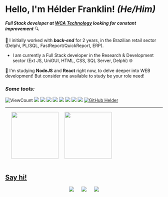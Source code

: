 # Hello, I'm Hélder Franklin! _(He/Him)_

_**Full Stack developer at <a href="https://web.wca-ti.com.br/">WCA Technology</a> looking for constant improvement**_ 🔍

🔭 I initially worked with **_back-end_** for 2 years, in the Brazilian retail sector (Delphi, PL/SQL, FastReport/QuickReport, ERP).
- I am currently a Full Stack developer in the Research & Development sector (Ext JS, UniGUI, HTML, CSS, SQL Server, Delphi) 🌐
  
🌱 I'm studying **NodeJS** and **React** right now, to delve deeper into WEB development! But consider me available to study be your role need!
<br>

### _Some tools:_

![ViewCount](https://views.whatilearened.today/views/github/helder-franklin/view.svg)
<img src="https://img.shields.io/badge/-Visual%20Studio%20Code-23A9F2?style=flat-square&logo=Visual%20Studio%20Code&logoColor=white"/>
<img src="https://img.shields.io/badge/-Git-F44D27?style=flat-square&logo=Git&logoColor=white"/>
<img src="https://img.shields.io/badge/-NPM-CB3837?style=flat-square&logo=NPM&logoColor=white"/>
<img src="https://img.shields.io/badge/-Trello-0079BF?style=flat-square&logo=Trello&logoColor=white"/>
<img src="https://img.shields.io/badge/-Notion-000000?style=flat-square&logo=Notion&logoColor=white"/>
<img src="https://img.shields.io/badge/-HTML5-E34F26?style=flat-square&logo=HTML5&logoColor=white"/>
<img src="https://img.shields.io/badge/-CSS3-1572B6?style=flat-square&logo=CSS3&logoColor=white"/>
<img src="https://img.shields.io/badge/JavaScript-323330?style=flat-square&logo=javascript&logoColor=F7DF1E" />
[![GitHub Helder](https://img.shields.io/github/followers/helder-franklin?label=follow&style=social)](https://github.com/Helder-Franklin)

----

<div>
  <a href="https://github.com/helder-franklin/">
    <img height="150em" hspace=20px src="https://github-readme-stats.vercel.app/api?username=Helder-franklin&hide=issues,contribs&show_icons=true&show=reviews&theme=highcontrast" /><img height="150em" src="https://github-readme-stats.vercel.app/api/top-langs/?username=helder-franklin&layout=donut&theme=highcontrast" />
</div>

</br>



## Say hi!

<p align="center">   
  <a target="_blank" href="https://www.linkedin.com/in/helder-franklin">
    <img hspace="20px" src="https://img.shields.io/badge/-LinkedIn-0077B5?style=for-the-badge&logo=Linkedin&logoColor=white" /></a>
  <a target="_blank" href="mailto:helderfranklin80@gmail.com?subject=E-mail+pelo+GitHub&body=Ol%C3%A1+H%C3%A9lder%21%0D%0A%0D%0AVim+atrav%C3%A9s+do+seu+GitHub+dar+um+oi%21+"><img src="https://img.shields.io/badge/e‑mail-D14836.svg?style=for-the-badge&logo=GMail&logoColor=white"></a>  
  <a target="_blank" href="https://api.whatsapp.com/send?phone=5516981900494&text=Ol%C3%A1%2C+consegui+seu+n%C3%BAmero+pelo+GitHub+e+passei+para+dar+um+oi%21">
    <img hspace="20px" src="https://img.shields.io/badge/WhatsApp-25D366?style=for-the-badge&logo=WhatsApp&logoColor=white" /></a>

</p>



<!--
- 🔭 I’m currently working on ...
- 🌱 I’m currently learning ...
- 👯 I’m looking to collaborate on ...
- 🤔 I’m looking for help with ...
- 💬 Ask me about ...
- 📫 How to reach me: ...
- 😄 Pronouns: ...
- ⚡ Fun fact: ...
-->
